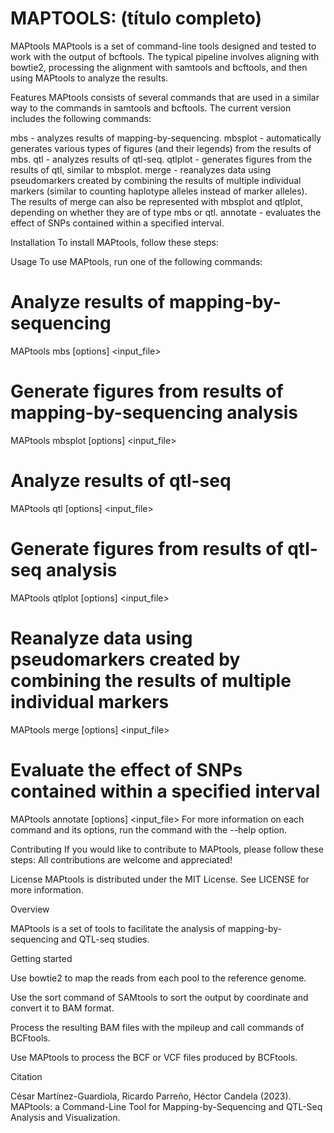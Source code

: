 # **MAPTOOLS: (título completo)**
MAPtools
MAPtools is a set of command-line tools designed and tested to work with the output of bcftools. The typical pipeline involves aligning with bowtie2, processing the alignment with samtools and bcftools, and then using MAPtools to analyze the results.

Features
MAPtools consists of several commands that are used in a similar way to the commands in samtools and bcftools. The current version includes the following commands:

mbs - analyzes results of mapping-by-sequencing.
mbsplot - automatically generates various types of figures (and their legends) from the results of mbs.
qtl - analyzes results of qtl-seq.
qtlplot - generates figures from the results of qtl, similar to mbsplot.
merge - reanalyzes data using pseudomarkers created by combining the results of multiple individual markers (similar to counting haplotype alleles instead of marker alleles). The results of merge can also be represented with mbsplot and qtlplot, depending on whether they are of type mbs or qtl.
annotate - evaluates the effect of SNPs contained within a specified interval.

Installation
To install MAPtools, follow these steps:



Usage
To use MAPtools, run one of the following commands:

# Analyze results of mapping-by-sequencing
MAPtools mbs [options] <input_file>

# Generate figures from results of mapping-by-sequencing analysis
MAPtools mbsplot [options] <input_file>

# Analyze results of qtl-seq
MAPtools qtl [options] <input_file>

# Generate figures from results of qtl-seq analysis
MAPtools qtlplot [options] <input_file>

# Reanalyze data using pseudomarkers created by combining the results of multiple individual markers
MAPtools merge [options] <input_file>

# Evaluate the effect of SNPs contained within a specified interval
MAPtools annotate [options] <input_file>
For more information on each command and its options, run the command with the --help option.

Contributing
If you would like to contribute to MAPtools, please follow these steps:
All contributions are welcome and appreciated!

License
MAPtools is distributed under the MIT License. See LICENSE for more information.


Overview

MAPtools is a set of tools to facilitate the analysis of mapping-by-sequencing and QTL-seq studies.



Getting started

Use bowtie2 to map the reads from each pool to the reference genome.

Use the sort command of SAMtools to sort the output by coordinate and convert it to BAM format.

Process the resulting BAM files with the mpileup and call commands of BCFtools.

Use MAPtools to process the BCF or VCF files produced by BCFtools.


Citation

César Martínez-Guardiola, Ricardo Parreño, Héctor Candela (2023).
MAPtools: a Command-Line Tool for Mapping-by-Sequencing and QTL-Seq Analysis and Visualization.



